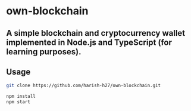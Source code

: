 # own-blockchain
## A simple blockchain and cryptocurrency wallet implemented in Node.js and TypeScript (for learning purposes).

## Usage

```sh
git clone https://github.com/harish-h27/own-blockchain.git

npm install
npm start
```
